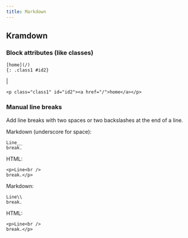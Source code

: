 ```yaml
---
title: Markdown
---
```


## Kramdown

### Block attributes (like classes)

```
[home](/)
{: .class1 #id2}
```
|
```
<p class="class1" id="id2"><a href="/">home</a></p>
```

### Manual line breaks

Add line breaks with two spaces or two backslashes at the end of a line.

Markdown (underscore for space):

```
Line__
break.
```

HTML:

```
<p>Line<br />
break.</p>
```

Markdown:

```
Line\\
break.
```

HTML:

```
<p>Line<br />
break.</p>
```

